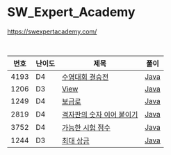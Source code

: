# SW_Expert_Academy

https://swexpertacademy.com/

<br />

| 번호 | 난이도 | 제목                                                                                                                       | 풀이                                    |
| ---- | ------ | -------------------------------------------------------------------------------------------------------------------------- | --------------------------------------- |
| 4193 | D4     | [수영대회 결승전](https://swexpertacademy.com/main/code/userProblem/userProblemDetail.do?contestProbId=AWKaG6_6AGQDFARV)   | [Java](Java/swexpert/Problem_4193.java) |
| 1206 | D3     | [View](https://swexpertacademy.com/main/code/problem/problemDetail.do?contestProbId=AV134DPqAA8CFAYh)                      | [Java](Java/swexpert/Problem_1206.java) |
| 1249 | D4     | [보급로](https://swexpertacademy.com/main/code/problem/problemDetail.do?contestProbId=AV15QRX6APsCFAYD)                    | [Java](Java/swexpert/Problem_1249.java) |
| 2819 | D4     | [격자판의 숫자 이어 붙이기](https://swexpertacademy.com/main/code/problem/problemDetail.do?contestProbId=AV7I5fgqEogDFAXB) | [Java](Java/swexpert/Problem_2819.java) |
| 3752 | D4     | [가능한 시험 점수](https://swexpertacademy.com/main/code/problem/problemDetail.do?contestProbId=AWHPkqBqAEsDFAUn)          | [Java](Java/swexpert/Problem_3752.java) |
| 1244 | D3     | [최대 상금](https://swexpertacademy.com/main/code/problem/problemDetail.do?contestProbId=AV15Khn6AN0CFAYD)                 | [Java](Java/swexpert/Problem_1244.java) |

